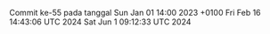 Commit ke-55 pada tanggal Sun Jan 01 14:00 2023 +0100
Fri Feb 16 14:43:06 UTC 2024
Sat Jun  1 09:12:33 UTC 2024
